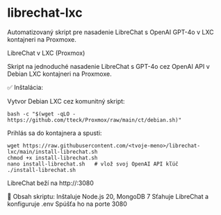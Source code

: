 # librechat-lxc
Automatizovaný skript pre nasadenie LibreChat s OpenAI GPT-4o v LXC kontajneri na Proxmoxe.

LibreChat v LXC (Proxmox)

Skript na jednoduché nasadenie LibreChat s GPT-4o cez OpenAI API v Debian LXC kontajneri na Proxmoxe.

✅ Inštalácia:

Vytvor Debian LXC cez komunitný skript:

    bash -c "$(wget -qLO - https://github.com/tteck/Proxmox/raw/main/ct/debian.sh)"

Prihlás sa do kontajnera a spusti:

    wget https://raw.githubusercontent.com/<tvoje-meno>/librechat-lxc/main/install-librechat.sh
    chmod +x install-librechat.sh
    nano install-librechat.sh   # vlož svoj OpenAI API kľúč
    ./install-librechat.sh

LibreChat beží na http://<ip-kontajnera>:3080

🔧 Obsah skriptu:
Inštaluje Node.js 20, MongoDB 7
Sťahuje LibreChat a konfiguruje .env
Spúšťa ho na porte 3080
